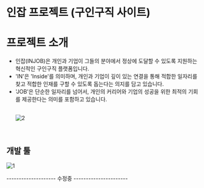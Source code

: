 <h1>인잡 프로젝트 (구인구직 사이트)</h1>

<h1>프로젝트 소개</h1>
<ul>
  <li>
    인잡(INJOB)은 개인과 기업이 그들의 분야에서 정상에 도달할 수 있도록 지원하는 혁신적인 구인구직 플랫폼입니다. <br>
  </li>
  <li>
    'IN'은 'Inside'를 의미하며, 개인과 기업이 깊이 있는 연결을 통해 적합한 일자리를 찾고 적합한 인재를 구할 수 있도록 돕는다는 의지를 담고 있습니다.<br>
  </li>
  <li>
    'JOB'은 단순한 일자리를 넘어서, 개인의 커리어와 기업의 성공을 위한 최적의 기회를 제공한다는 의미를 포함하고 있습니다.
  </li>
  <br>
  
![2](https://github.com/SeYeonHa/Injob/assets/163399297/db7ac4a9-544c-4a32-82b4-9ce80733e689)


</ul>
<br>
<h2>개발 툴</h2>

![1](https://github.com/SeYeonHa/Injob/assets/163399297/b811de29-9042-495a-8b72-040b9a67e793)

-------------------- 수정중 ----------------------
